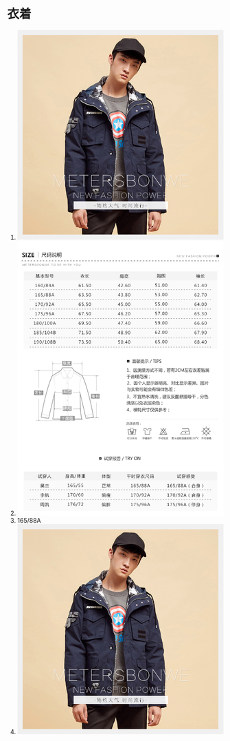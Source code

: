 # 衣着

1. ![&#x8863;&#x670D;](.gitbook/assets/57ff2aabn4c9ea948.jpg)
2. ![&#x5C3A;&#x5BF8;](.gitbook/assets/57ff2aabnd27fc833.jpg)
3. 165/88A
4. ![&#x978B;&#x5B50;40](.gitbook/assets/57ff2aabn4c9ea948%20%281%29.jpg)

